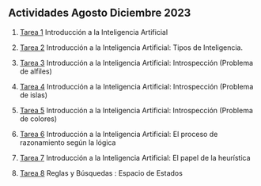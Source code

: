 ## Actividades Agosto Diciembre 2023

1. [Tarea 1](Tarea1.md) Introducción a la Inteligencia Artificial 

1. [Tarea 2](Tarea2.md) Introducción a la Inteligencia Artificial: Tipos de Inteligencia. 

1. [Tarea 3](Tarea3.md) Introducción a la Inteligencia Artificial: Introspección (Problema de alfiles) 

1. [Tarea 4](Tarea4.md) Introducción a la Inteligencia Artificial: Introspección (Problema de islas) 

1. [Tarea 5](Tarea5.md) Introducción a la Inteligencia Artificial: Introspección (Problema de colores) 

1. [Tarea 6](Tarea6.md) Introducción a la Inteligencia Artificial: El proceso de razonamiento según la lógica 

1. [Tarea 7](Tarea7.md) Introducción a la Inteligencia Artificial: El papel de la heurística 

1. [Tarea 8](Tarea8.md) Reglas y Búsquedas : Espacio de Estados 
